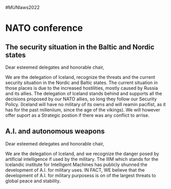 #MUNlaws2022


# NATO conference

## The security situation in the Baltic and Nordic states
Dear esteemed delegates and honorable chair,

We are the delegation of Iceland, recognize the threats and the current security situation in the Nordic and Baltic states.
The current situation in those places is due to the increased hostilities, mostly caused by Russia and its allies. The delegation of Iceland stands behind and supports all the decisions proposed by our NATO allies, so long they follow our Security Policy. (Iceland will have no military of its owns and will reamin pacifist, as it has for the past milleniium, since the age of the vikings).
We will however offer suport as a Strategic postion if there was any conflict to arrise. 


## A.I. and autonomous weapons
Dear esteemed delegates and honorable chair,

We are the delegation of Iceland, and we recognize the danger posed by artificial intelligence if used by the military.
The IIIM which stands for the Icelandic institute for Intelligent Machines has publicly shunned the development of A.I. for military uses.
IN FACT, WE believe that the development of A.I. for military purposess is on of the largest threats to global peace and stability. 

